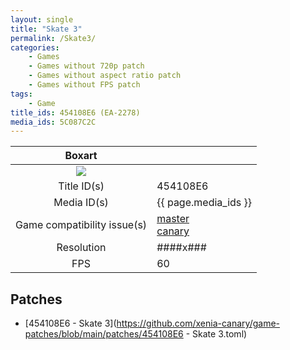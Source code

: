 ```yaml
---
layout: single
title: "Skate 3"
permalink: /Skate3/
categories:
    - Games
    - Games without 720p patch
    - Games without aspect ratio patch
    - Games without FPS patch
tags:
    - Game
title_ids: 454108E6 (EA-2278)
media_ids: 5C087C2C
---
```


| Boxart                      |                                                                            |
| :----:                      | :-                                                                         |
| ![](https://download-ssl.xbox.com/content/images/66acd000-77fe-1000-9115-d802454108e6/1033/boxartlg.jpg) |
| Title ID(s)                 | 454108E6                                                                   |
| Media ID(s)                 | {{ page.media_ids }}                                                        |
| Game compatibility issue(s) | [master](https://github.com/xenia-project/game-compatibility/issues/)<br>[canary](https://github.com/xenia-canary/game-compatibility/issues/) |
| Resolution                  | ####x###                                                                   |
| FPS                         | 60                                                                         |

## Patches
* [454108E6 - Skate 3](https://github.com/xenia-canary/game-patches/blob/main/patches/454108E6 - Skate 3.toml)

<!--This page was generated by a script. You can remove this comment once the page is verified to be free of mistakes.-->
